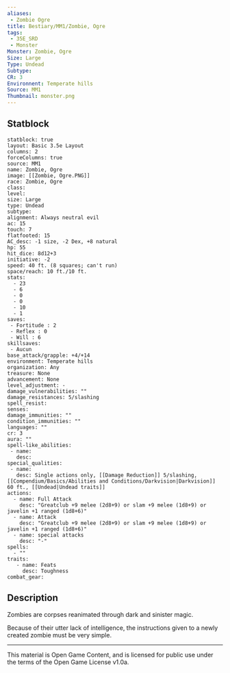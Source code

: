 ```yaml
---
aliases:
 - Zombie Ogre
title: Bestiary/MM1/Zombie, Ogre
tags: 
 - 35E_SRD
 - Monster
Monster: Zombie, Ogre
Size: Large
Type: Undead
Subtype: 
CR: 3
Environnent: Temperate hills
Source: MM1
Thumbnail: monster.png
---
```


## Statblock

```statblock
statblock: true
layout: Basic 3.5e Layout
columns: 2
forceColumns: true
source: MM1 
name: Zombie, Ogre
image: [[Zombie, Ogre.PNG]]
race: Zombie, Ogre
class: 
level: 
size: Large
type: Undead
subtype: 
alignment: Always neutral evil
ac: 15
touch: 7
flatfooted: 15
AC_desc: -1 size, -2 Dex, +8 natural
hp: 55
hit_dice: 8d12+3
initiative: -2
speed: 40 ft. (8 squares; can't run)
space/reach: 10 ft./10 ft.
stats:
  - 23
  - 6
  - 0
  - 0
  - 10
  - 1
saves:
 - Fortitude : 2
 - Reflex : 0
 - Will : 6
skillsaves:
 - Aucun
base_attack/grapple: +4/+14
environment: Temperate hills
organization: Any
treasure: None
advancement: None
level_adjustment: -
damage_vulnerabilities: ""
damage_resistances: 5/slashing
spell_resist: 
senses: 
damage_immunities: ""
condition_immunities: ""
languages: ""
cr: 3
aura: ""
spell-like_abilities:
 - name: 
   desc: 
special_qualities:
 - name:
   desc: Single actions only, [[Damage Reduction]] 5/slashing, [[Compendium/Basics/Abilities and Conditions/Darkvision|Darkvision]] 60 ft., [[Undead|Undead traits]]
actions:
  - name: Full Attack
    desc: "Greatclub +9 melee (2d8+9) or slam +9 melee (1d8+9) or javelin +1 ranged (1d8+6)"
  - name: Attack
    desc: "Greatclub +9 melee (2d8+9) or slam +9 melee (1d8+9) or javelin +1 ranged (1d8+6)"
  - name: special attacks
    desc: "-"
spells:
  - ""
traits:
   - name: Feats
     desc: Toughness
combat_gear:  
```

## Description



Zombies are corpses reanimated through dark and sinister magic.

Because of their utter lack of intelligence, the instructions given to a newly created zombie must be very simple.

---

This material is Open Game Content, and is licensed for public use under the terms of the Open Game License v1.0a.
